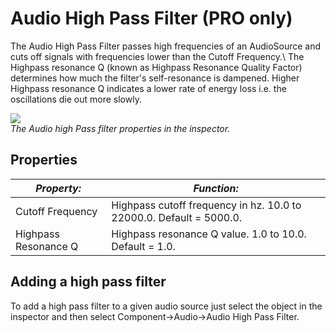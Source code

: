Audio High Pass Filter (PRO only)
=================================


The <span class=keyword>Audio High Pass Filter</span> passes high frequencies of an AudioSource and cuts off signals with frequencies lower than the <span class=component>Cutoff Frequency</span>.\\
The <span class=component>Highpass resonance Q</span> (known as Highpass Resonance Quality Factor) determines how much the filter's self-resonance is dampened. Higher <span class=component>Highpass resonance Q</span> indicates a lower rate of energy loss i.e. the oscillations die out more slowly.

![](http://docwiki.hq.unity3d.com/uploads/Main/AudioHighPassFilter.png)  
_The Audio high Pass filter properties in the inspector._


Properties
----------



|**_Property:_** |**_Function:_** |
|--|--|
|<span class=component>Cutoff Frequency</span> |Highpass cutoff frequency in hz. 10.0 to 22000.0. Default = 5000.0.|
|<span class=component>Highpass Resonance Q</span> |Highpass resonance Q value. 1.0 to 10.0. Default = 1.0.|


Adding a high pass filter
-------------------------

To add a high pass filter to a given audio source just select the object in the inspector and then select <span class=component>Component->Audio->Audio High Pass Filter</span>.
